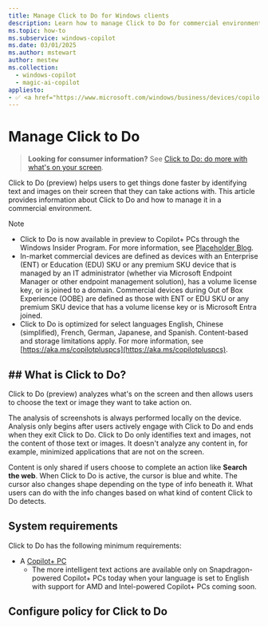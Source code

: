 ```yaml
---
title: Manage Click to Do for Windows clients
description: Learn how to manage Click to Do for commercial environments and about Click to Do features.
ms.topic: how-to
ms.subservice: windows-copilot
ms.date: 03/01/2025
ms.author: mstewart
author: mestew
ms.collection:
  - windows-copilot
  - magic-ai-copilot
appliesto:
- ✅ <a href="https://www.microsoft.com/windows/business/devices/copilot-plus-pcs#copilot-plus-pcs" target="_blank">Copilot+ PCs</a>
---
```


# Manage Click to Do
<!--9687427-->
>**Looking for consumer information?** See [Click to Do: do more with what's on your screen](https://support.microsoft.com/topic/6848b7d5-7fb0-4c43-b08a-443d6d3f5955).

Click to Do (preview) helps users to get things done faster by identifying text and images on their screen that they can take actions with. This article provides information about Click to Do and how to manage it in a commercial environment.

> [!NOTE]
> - Click to Do is now available in preview to Copilot+ PCs through the Windows Insider Program. For more information, see [Placeholder Blog](https://blogs.windows.com/windows-insider/2024/12/06/previewing-more-copilot-experiences-with-windows-insiders-in-the-dev-channel/).
> - In-market commercial devices are defined as devices with an Enterprise (ENT) or Education (EDU) SKU or any premium SKU device that is managed by an IT administrator (whether via Microsoft Endpoint Manager or other endpoint management solution), has a volume license key, or is joined to a domain. Commercial devices during Out of Box Experience (OOBE) are defined as those with ENT or EDU SKU or any premium SKU device that has a volume license key or is Microsoft Entra joined. 
> - Click to Do is optimized for select languages English, Chinese (simplified), French, German, Japanese, and Spanish. Content-based and storage limitations apply. For more information, see [https://aka.ms/copilotpluspcs](https://aka.ms/copilotpluspcs).

## ## What is Click to Do?

Click to Do (preview) analyzes what's on the screen and then allows users to choose the text or image they want to take action on. 

The analysis of screenshots is always performed locally on the device. Analysis only begins after users actively engage with Click to Do and ends when they exit Click to Do. Click to Do only identifies text and images, not the content of those text or images. It doesn't analyze any content in, for example, minimized applications that are not on the screen.  
 
Content is only shared if users choose to complete an action like **Search the web**. When Click to Do is active, the cursor is blue and white. The cursor also changes shape depending on the type of info beneath it. What users can do with the info changes based on what kind of content Click to Do detects.


## System requirements

Click to Do has the following minimum requirements:

- A [Copilot+ PC](https://aka.ms/copilotpluspcs)
  - The more intelligent text actions are available only on Snapdragon-powered Copilot+ PCs today when your language is set to English with support for AMD and Intel-powered Copilot+ PCs coming soon. 


## Configure policy for Click to Do
